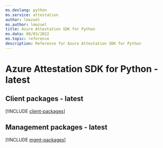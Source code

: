 ```yaml
---
ms.devlang: python
ms.service: attestation
author: lmazuel
ms.author: lmazuel
title: Azure Attestation SDK for Python
ms.data: 08/03/2022
ms.topic: reference
description: Reference for Azure Attestation SDK for Python
---
```

# Azure Attestation SDK for Python - latest

## Client packages - latest
[!INCLUDE [client-packages](attestation-client-index.md)]
## Management packages - latest
[!INCLUDE [mgmt-packages](attestation-mgmt-index.md)]